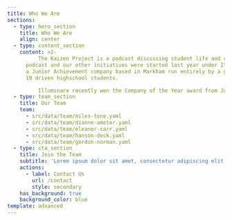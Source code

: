 ```yaml
---
title: Who We Are
sections:
  - type: hero_section
    title: Who We Are
    align: center
  - type: content_section
    content: >2-
          The Kaizen Project is a podcast discussing student life and career exploration through meaningful conversations with older students, mentors, and industry professionals. The
      podcast and our other initiatives were started last year under Illuminare,
      a Junior Achievement company based in Markham run entirely by a group of
      19 driven highschool students.  

          Illuminare recently won the Company of the Year award from Junior Achievement Central Ontario for placing as the top social enterprise out of the 53 other youth companies and 1100+ other entrepreneurs in the program. As such, core members of The Kaizen Project have stepped up to continue the podcast even after the program has ended and some of our executives have graduated.
  - type: team_section
    title: Our Team
    team:
      - src/data/team/miles-tone.yaml
      - src/data/team/dianne-ameter.yaml
      - src/data/team/eleanor-carr.yaml
      - src/data/team/hanson-deck.yaml
      - src/data/team/gordon-norman.yaml
  - type: cta_section
    title: Join the Team
    subtitle: 'Lorem ipsum dolor sit amet, consectetur adipiscing elit.'
    actions:
      - label: Contact Us
        url: /contact
        style: secondary
    has_background: true
    background_color: blue
template: advanced
---
```

